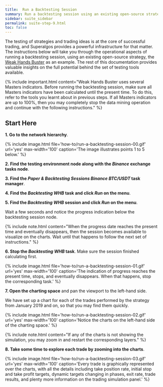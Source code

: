 ```yaml
---
title:  Run a Backtesting Session
summary: Run a backtesting session using an existing open-source strategy and, once the session is done calculating, analyze the results over the charts.
sidebar: suite_sidebar
permalink: suite-step-9.html
toc: false
---
```


The testing of strategies and trading ideas is at the core of successful trading, and Superalgos provides a powerful infrastructure for that matter. The instructions below will take you through the operational aspects of running a backtesting session, using an existing open-source strategy, the <a href="https://github.com/Superalgos/Strategy-BTC-WeakHandsBuster" rel="nofollow" rel="noopener" target="_blank">Weak Hands Buster</a> as an example. The rest of this documentation provides valuable insights on the full potential behind the set of testing tools available.

{% include important.html content="Weak Hands Buster uses several Masters indicators. Before running the backtesting session, make sure all Masters indicators have been calculated until the present time. To do this, refer to the tools you learnt about in previous steps. If all Masters indicators are up to 100%, then you may completely stop the data mining operation and continue with the following instructions." %}

## Start Here

**1. Go to the network hierarchy**.

{% include image.html file='how-to/run-a-backtesting-session-00.gif' url='yes' max-width='100' caption='The image illustrates points 1 to 5 below.' %}

**2. Find the <a data-toggle="tooltip" data-original-title="{{site.data.network.testing_environment}}">testing environment</a> node along with the *Binance* exchange tasks node**.

**3. Find the *Paper & Backtesting Sessions Binance BTC/USDT* task manager**.

**4. Find the *Backtesting WHB* task and click *Run* on the menu**.

**5. Find the *Backtesting WHB* session and click *Run* on the menu**.

Wait a few seconds and notice the progress indication below the backtesting session node. 

{% include note.html content="When the progress date reaches the present time and eventually disappears, then the session becomes available to visualize on the charts. Wait until that happens to follow the next set of instructions." %}

**6. Stop the *Backtesting WHB* task**. Make sure the session finished calculating first.

{% include image.html file='how-to/run-a-backtesting-session-01.gif' url='yes' max-width='100' caption='The indication of progress reaches the present time, stops, and eventually disappears. When that happens, stop the corresponding task.' %}

**7. Open the charting space** and pan the viewport to the left-hand side.

We have set up a chart for each of the trades performed by the strategy from January 2019 and on, so that you may find them quickly.

{% include image.html file='how-to/run-a-backtesting-session-02.gif' url='yes' max-width='100' caption='Notice the charts on the left-hand side of the charting space.' %}

{% include note.html content="If any of the charts is not showing the simulation, you may zoom in and restart the corresponding layers." %}

**8. Take some time to explore each trade by zooming into the charts**.

{% include image.html file='how-to/run-a-backtesting-session-03.gif' url='yes' max-width='100' caption='Every trade is graphically represented over the charts, with all the details including take position rate, initial stop and take profit targets, dynamic targets changing in phases, exit rate, trade results, and plenty more information on the trading simulation panel.' %}


